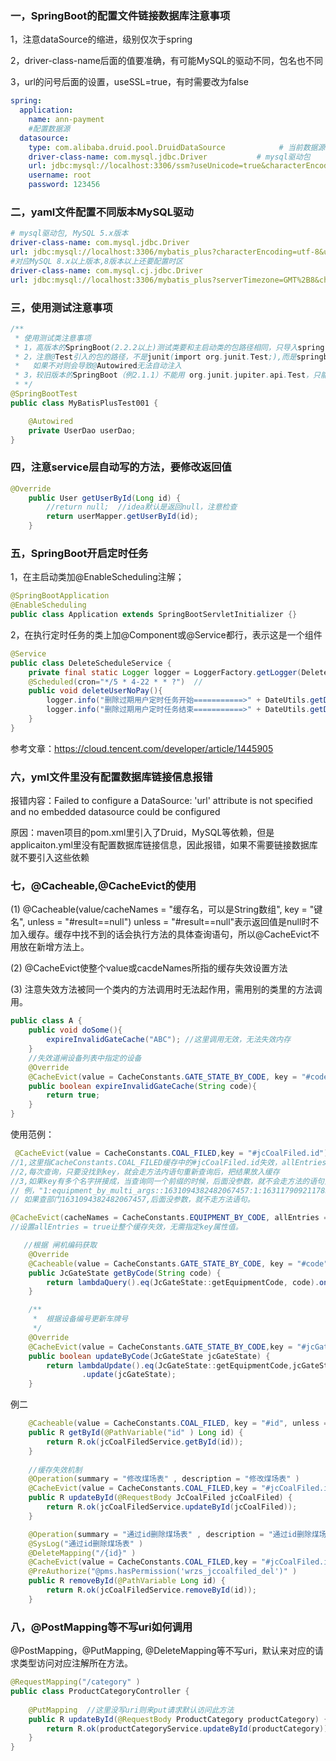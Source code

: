 ### 一，SpringBoot的配置文件链接数据库注意事项

1，注意dataSource的缩进，级别仅次于spring

2，driver-class-name后面的值要准确，有可能MySQL的驱动不同，包名也不同

3，url的问号后面的设置，useSSL=true，有时需要改为false

```yaml
spring:
  application:
    name: ann-payment
    #配置数据源
  datasource:
    type: com.alibaba.druid.pool.DruidDataSource            # 当前数据源操作类型
    driver-class-name: com.mysql.jdbc.Driver           # mysql驱动包
    url: jdbc:mysql://localhost:3306/ssm?useUnicode=true&characterEncoding=utf8&zeroDateTimeBehavior=convertToNull&useSSL=false&serverTimezone=GMT%2B8
    username: root
    password: 123456
```

### 二，yaml文件配置不同版本MySQL驱动

```yaml
# mysql驱动包, MySQL 5.x版本
driver-class-name: com.mysql.jdbc.Driver           
url: jdbc:mysql://localhost:3306/mybatis_plus?characterEncoding=utf-8&useSSL=false
#对应MySQL 8.x以上版本,8版本以上还要配置时区
driver-class-name: com.mysql.cj.jdbc.Driver 
url: jdbc:mysql://localhost:3306/mybatis_plus?serverTimezone=GMT%2B8&characterEncoding=utf-8&useSSL=false
```

### 三，使用测试注意事项

```java
/**
 * 使用测试类注意事项
 * 1，高版本的SpringBoot(2.2.2以上)测试类要和主启动类的包路径相同，只导入spring-boot-starter-test依赖就行，不用导入junit依赖；
 * 2，注意@Test引入的包的路径，不是junit(import org.junit.Test;),而是springboot的（import org.junit.jupiter.api.Test）
 *   如果不对则会导致@Autowired无法自动注入
 * 3，较旧版本的SpringBoot（例2.1.1）不能用 org.junit.jupiter.api.Test，只能和junit联用，注意版本我呢提
 * */
@SpringBootTest
public class MyBatisPlusTest001 {

    @Autowired
    private UserDao userDao;
}
```

### 四，注意service层自动写的方法，要修改返回值

```java
@Override
    public User getUserById(Long id) {
        //return null;  //idea默认是返回null，注意检查
        return userMapper.getUserById(id);
    }
```



### 五，SpringBoot开启定时任务

1，在主启动类加@EnableScheduling注解；

```java
@SpringBootApplication
@EnableScheduling
public class Application extends SpringBootServletInitializer {}
```

2，在执行定时任务的类上加@Component或@Service都行，表示这是一个组件

```java
@Service
public class DeleteScheduleService {
    private final static Logger logger = LoggerFactory.getLogger(DeleteScheduleService.class);
    @Scheduled(cron="*/5 * 4-22 * * ?")  //
    public void deleteUserNoPay(){
        logger.info("删除过期用户定时任务开始===========>" + DateUtils.getDateTime());
        logger.info("删除过期用户定时任务结束===========>" + DateUtils.getDateTime());
    }
}
```

参考文章：https://cloud.tencent.com/developer/article/1445905

### 六，yml文件里没有配置数据库链接信息报错

报错内容：Failed to configure a DataSource: 'url' attribute is not specified and no embedded datasource could be configured

原因：maven项目的pom.xml里引入了Druid，MySQL等依赖，但是applicaiton.yml里没有配置数据库链接信息，因此报错，如果不需要链接数据库就不要引入这些依赖

### 七，@Cacheable,@CacheEvict的使用

(1)  @Cacheable(value/cacheNames = "缓存名，可以是String数组", key = "键名", unless = "#result==null")
unless = "#result==null"表示返回值是null时不加入缓存。缓存中找不到的话会执行方法的具体查询语句，所以@CacheEvict不用放在新增方法上。

(2) @CacheEvict使整个value或cacdeNames所指的缓存失效设置方法

(3) 注意失效方法被同一个类内的方法调用时无法起作用，需用别的类里的方法调用。

```java
public class A {
	public void doSome(){
        expireInvalidGateCache("ABC"); //这里调用无效，无法失效内存
    }
    //失效道闸设备列表中指定的设备
    @Override
    @CacheEvict(value = CacheConstants.GATE_STATE_BY_CODE, key = "#code")
    public boolean expireInvalidGateCache(String code){
        return true;
    }    
}   

```

使用范例：

```java
 @CacheEvict(value = CacheConstants.COAL_FILED,key = "#jcCoalFiled.id")
//1,这里指CacheConstants.COAL_FILED缓存中的#jcCoalFiled.id失效，allEntries默认为false，
//2,每次查询，只要没找到key，就会走方法内语句重新查询后，把结果放入缓存
//3,如果key有多个名字拼接成，当查询同一个前缀的时候，后面没参数，就不会走方法的语句查询
// 例，"1:equipment_by_multi_args::1631094382482067457:1:1631179092117839873:null:2"
// 如果查部门1631094382482067457,后面没参数，就不走方法语句。
```

```java
@CacheEvict(cacheNames = CacheConstants.EQUIPMENT_BY_CODE, allEntries = true)
//设置allEntries = true让整个缓存失效，无需指定key属性值。
```



```java
   //根据 闸机编码获取
    @Override
    @Cacheable(value = CacheConstants.GATE_STATE_BY_CODE, key = "#code", unless = "#result==null")
    public JcGateState getByCode(String code) {
        return lambdaQuery().eq(JcGateState::getEquipmentCode, code).one();
    }

    /**
     *  根据设备编号更新车牌号
     */
    @Override
    @CacheEvict(value = CacheConstants.GATE_STATE_BY_CODE,key = "#jcGateState.equipmentCode")  //更新缓存
    public boolean updateByCode(JcGateState jcGateState) {
        return lambdaUpdate().eq(JcGateState::getEquipmentCode,jcGateState.getEquipmentCode())
                .update(jcGateState);
    }
```

例二

```java
	@Cacheable(value = CacheConstants.COAL_FILED, key = "#id", unless = "#result.data==null")
    public R getById(@PathVariable("id" ) Long id) {
        return R.ok(jcCoalFiledService.getById(id));
    }
	
	//缓存失效机制
	@Operation(summary = "修改煤场表" , description = "修改煤场表" )
	@CacheEvict(value = CacheConstants.COAL_FILED,key = "#jcCoalFiled.id")
    public R updateById(@RequestBody JcCoalFiled jcCoalFiled) {
        return R.ok(jcCoalFiledService.updateById(jcCoalFiled));
    }

    @Operation(summary = "通过id删除煤场表" , description = "通过id删除煤场表" )
    @SysLog("通过id删除煤场表" )
    @DeleteMapping("/{id}" )
    @CacheEvict(value = CacheConstants.COAL_FILED,key = "#jcCoalFiled.id")
    @PreAuthorize("@pms.hasPermission('wrzs_jccoalfiled_del')" )
    public R removeById(@PathVariable Long id) {
        return R.ok(jcCoalFiledService.removeById(id));
    }

```

### 八，@PostMapping等不写uri如何调用

@PostMapping，@PutMapping, @DeleteMapping等不写uri，默认来对应的请求类型访问对应注解所在方法。

```java
@RequestMapping("/category" )
public class ProductCategoryController {
    
    @PutMapping  //这里没写uri则来put请求默认访问此方法
    public R updateById(@RequestBody ProductCategory productCategory) {
        return R.ok(productCategoryService.updateById(productCategory));
    }
}

```

